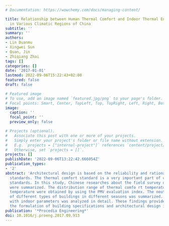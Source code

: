 ```yaml
---
# Documentation: https://wowchemy.com/docs/managing-content/

title: Relationship between Human Thermal Comfort and Indoor Thermal Environment Parameters
  in Various Climatic Regions of China
subtitle: ''
summary: ''
authors:
- Lin Duanmu
- Xingwei Sun
- Quan, Jin
- Zhiqiang Zhai
tags: []
categories: []
date: '2017-01-01'
lastmod: 2022-09-06T15:22:43+02:00
featured: false
draft: false

# Featured image
# To use, add an image named `featured.jpg/png` to your page's folder.
# Focal points: Smart, Center, TopLeft, Top, TopRight, Left, Right, BottomLeft, Bottom, BottomRight.
image:
  caption: ''
  focal_point: ''
  preview_only: false

# Projects (optional).
#   Associate this post with one or more of your projects.
#   Simply enter your project's folder or file name without extension.
#   E.g. `projects = ["internal-project"]` references `content/project/deep-learning/index.md`.
#   Otherwise, set `projects = []`.
projects: []
publishDate: '2022-09-06T13:22:42.666054Z'
publication_types:
- '2'
abstract: 'Architectural design is based on the reliability and rationality of construction
  standards. The thermal comfort standard is a very important part of construction
  standards. In this study, Chinese researches about the field survey of various areas
  were summarized. The distribution range of thermal comfo rt temperature and neutral
  temperature were obtained by using the PMV evaluation index. The neutral temperature
  of different types of buildings in different seasons was summarized. Its relationship
  with indoor parameters was analyzed in detail. These findings provide a basis for
  the formulation of building specifications and architectural design in future.  '
publication: '*Procedia Engineering*'
doi: 10.1016/j.proeng.2017.09.913
---
```

